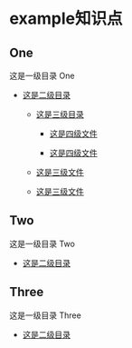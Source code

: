 # example知识点

## One
这是一级目录 One

- [这是二级目录](one/one-one/index.md)

	- [这是三级目录](one/one-one/one-one-one/index.md)

		- [这是四级文件](one/one-one/one-one-one/one-one-one-one.md)

		- [这是四级文件](one/one-one/one-one-one/one-one-one-two.md)

	- [这是三级文件](one/one-one/one-one-two.md)

	- [这是三级文件](one/one-one/one-one-three.md)

## Two
这是一级目录 Two

- [这是二级目录](two/two-one.md)

## Three
这是一级目录 Three

- [这是二级目录](three/three-one.md)

